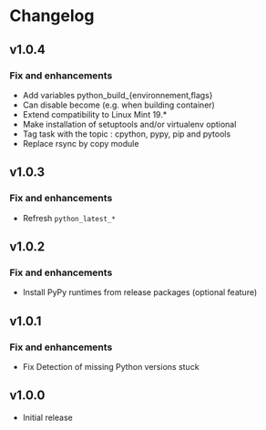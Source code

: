 # Changelog

## v1.0.4

### Fix and enhancements

- Add variables python_build_{environnement,flags}
- Can disable become (e.g. when building container)
- Extend compatibility to Linux Mint 19.*
- Make installation of setuptools and/or virtualenv optional
- Tag task with the topic : cpython, pypy, pip and pytools
- Replace rsync by copy module

## v1.0.3

### Fix and enhancements

- Refresh `python_latest_*`

## v1.0.2

### Fix and enhancements

- Install PyPy runtimes from release packages (optional feature)

## v1.0.1

### Fix and enhancements

- Fix Detection of missing Python versions stuck

## v1.0.0

- Initial release
